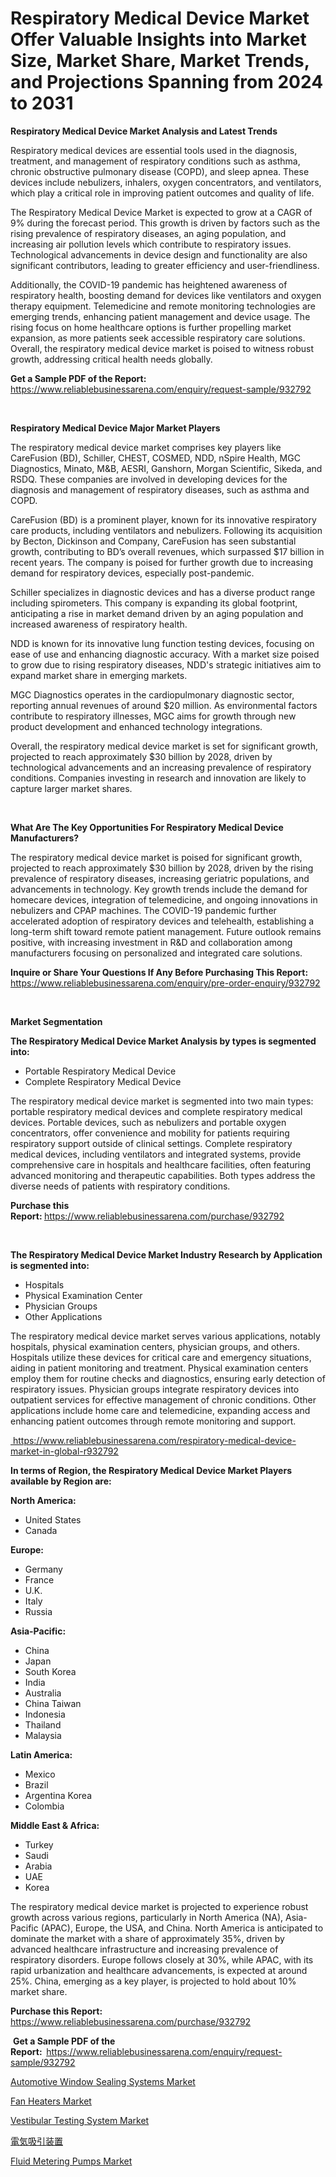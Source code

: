 <p><h1>Respiratory Medical Device Market Offer Valuable Insights into Market Size, Market Share, Market Trends, and Projections Spanning from 2024 to 2031</h1></p><p><strong>Respiratory Medical Device Market Analysis and Latest Trends</strong></p>
<p><p>Respiratory medical devices are essential tools used in the diagnosis, treatment, and management of respiratory conditions such as asthma, chronic obstructive pulmonary disease (COPD), and sleep apnea. These devices include nebulizers, inhalers, oxygen concentrators, and ventilators, which play a critical role in improving patient outcomes and quality of life.</p><p>The Respiratory Medical Device Market is expected to grow at a CAGR of 9% during the forecast period. This growth is driven by factors such as the rising prevalence of respiratory diseases, an aging population, and increasing air pollution levels which contribute to respiratory issues. Technological advancements in device design and functionality are also significant contributors, leading to greater efficiency and user-friendliness.</p><p>Additionally, the COVID-19 pandemic has heightened awareness of respiratory health, boosting demand for devices like ventilators and oxygen therapy equipment. Telemedicine and remote monitoring technologies are emerging trends, enhancing patient management and device usage. The rising focus on home healthcare options is further propelling market expansion, as more patients seek accessible respiratory care solutions. Overall, the respiratory medical device market is poised to witness robust growth, addressing critical health needs globally.</p></p>
<p><strong>Get a Sample PDF of the Report:&nbsp;</strong> <a href="https://www.reliablebusinessarena.com/enquiry/request-sample/932792">https://www.reliablebusinessarena.com/enquiry/request-sample/932792</a></p>
<p>&nbsp;</p>
<p><strong>Respiratory Medical Device Major Market Players</strong></p>
<p><p>The respiratory medical device market comprises key players like CareFusion (BD), Schiller, CHEST, COSMED, NDD, nSpire Health, MGC Diagnostics, Minato, M&B, AESRI, Ganshorn, Morgan Scientific, Sikeda, and RSDQ. These companies are involved in developing devices for the diagnosis and management of respiratory diseases, such as asthma and COPD.</p><p>CareFusion (BD) is a prominent player, known for its innovative respiratory care products, including ventilators and nebulizers. Following its acquisition by Becton, Dickinson and Company, CareFusion has seen substantial growth, contributing to BD’s overall revenues, which surpassed $17 billion in recent years. The company is poised for further growth due to increasing demand for respiratory devices, especially post-pandemic.</p><p>Schiller specializes in diagnostic devices and has a diverse product range including spirometers. This company is expanding its global footprint, anticipating a rise in market demand driven by an aging population and increased awareness of respiratory health.</p><p>NDD is known for its innovative lung function testing devices, focusing on ease of use and enhancing diagnostic accuracy. With a market size poised to grow due to rising respiratory diseases, NDD's strategic initiatives aim to expand market share in emerging markets.</p><p>MGC Diagnostics operates in the cardiopulmonary diagnostic sector, reporting annual revenues of around $20 million. As environmental factors contribute to respiratory illnesses, MGC aims for growth through new product development and enhanced technology integrations.</p><p>Overall, the respiratory medical device market is set for significant growth, projected to reach approximately $30 billion by 2028, driven by technological advancements and an increasing prevalence of respiratory conditions. Companies investing in research and innovation are likely to capture larger market shares.</p></p>
<p>&nbsp;</p>
<p><strong>What Are The Key Opportunities For Respiratory Medical Device Manufacturers?</strong></p>
<p><p>The respiratory medical device market is poised for significant growth, projected to reach approximately $30 billion by 2028, driven by the rising prevalence of respiratory diseases, increasing geriatric populations, and advancements in technology. Key growth trends include the demand for homecare devices, integration of telemedicine, and ongoing innovations in nebulizers and CPAP machines. The COVID-19 pandemic further accelerated adoption of respiratory devices and telehealth, establishing a long-term shift toward remote patient management. Future outlook remains positive, with increasing investment in R&D and collaboration among manufacturers focusing on personalized and integrated care solutions.</p></p>
<p><strong>Inquire or Share Your Questions If Any Before Purchasing This Report:</strong> <a href="https://www.reliablebusinessarena.com/enquiry/pre-order-enquiry/932792">https://www.reliablebusinessarena.com/enquiry/pre-order-enquiry/932792</a></p>
<p>&nbsp;</p>
<p><strong>Market Segmentation</strong></p>
<p><strong>The Respiratory Medical Device Market Analysis by types is segmented into:</strong></p>
<p><ul><li>Portable Respiratory Medical Device</li><li>Complete Respiratory Medical Device</li></ul></p>
<p><p>The respiratory medical device market is segmented into two main types: portable respiratory medical devices and complete respiratory medical devices. Portable devices, such as nebulizers and portable oxygen concentrators, offer convenience and mobility for patients requiring respiratory support outside of clinical settings. Complete respiratory medical devices, including ventilators and integrated systems, provide comprehensive care in hospitals and healthcare facilities, often featuring advanced monitoring and therapeutic capabilities. Both types address the diverse needs of patients with respiratory conditions.</p></p>
<p><strong>Purchase this Report:&nbsp;</strong><a href="https://www.reliablebusinessarena.com/purchase/932792">https://www.reliablebusinessarena.com/purchase/932792</a></p>
<p>&nbsp;</p>
<p><strong>The Respiratory Medical Device Market Industry Research by Application is segmented into:</strong></p>
<p><ul><li>Hospitals</li><li>Physical Examination Center</li><li>Physician Groups</li><li>Other Applications</li></ul></p>
<p><p>The respiratory medical device market serves various applications, notably hospitals, physical examination centers, physician groups, and others. Hospitals utilize these devices for critical care and emergency situations, aiding in patient monitoring and treatment. Physical examination centers employ them for routine checks and diagnostics, ensuring early detection of respiratory issues. Physician groups integrate respiratory devices into outpatient services for effective management of chronic conditions. Other applications include home care and telemedicine, expanding access and enhancing patient outcomes through remote monitoring and support.</p></p>
<p><a href="https://www.reliablebusinessarena.com/respiratory-medical-device-market-in-global-r932792">&nbsp;https://www.reliablebusinessarena.com/respiratory-medical-device-market-in-global-r932792</a></p>
<p><strong>In terms of Region, the Respiratory Medical Device Market Players available by Region are:</strong></p>
<p>
    <p> <strong> North America: </strong>
        <ul>
            <li>United States</li>
            <li>Canada</li>
        </ul>
        </p> 
    <p> <strong> Europe: </strong>
        <ul>
            <li>Germany</li>
            <li>France</li>
            <li>U.K.</li>
            <li>Italy</li>
            <li>Russia</li>
        </ul>
        </p> 
    <p> <strong> Asia-Pacific: </strong>
        <ul>
            <li>China</li>
            <li>Japan</li>
            <li>South Korea</li>
            <li>India</li>
            <li>Australia</li>
            <li>China Taiwan</li>
            <li>Indonesia</li>
            <li>Thailand</li>
            <li>Malaysia</li>
        </ul>
        </p> 
    <p> <strong> Latin America: </strong>
        <ul>
            <li>Mexico</li>
            <li>Brazil</li>
            <li>Argentina Korea</li>
            <li>Colombia</li>
        </ul>
        </p> 
    <p> <strong> Middle East & Africa: </strong>
        <ul>
            <li>Turkey</li>
            <li>Saudi</li>
            <li>Arabia</li>
            <li>UAE</li>
            <li>Korea</li>
        </ul>
    </p>
    </p>
<p><p>The respiratory medical device market is projected to experience robust growth across various regions, particularly in North America (NA), Asia-Pacific (APAC), Europe, the USA, and China. North America is anticipated to dominate the market with a share of approximately 35%, driven by advanced healthcare infrastructure and increasing prevalence of respiratory disorders. Europe follows closely at 30%, while APAC, with its rapid urbanization and healthcare advancements, is expected at around 25%. China, emerging as a key player, is projected to hold about 10% market share.</p></p>
<p><strong>Purchase this Report: </strong><a href="https://www.reliablebusinessarena.com/purchase/932792">https://www.reliablebusinessarena.com/purchase/932792</a></p>
<p>&nbsp;<strong>Get a Sample PDF of the Report:&nbsp;&nbsp;</strong><a href="https://www.reliablebusinessarena.com/enquiry/request-sample/932792">https://www.reliablebusinessarena.com/enquiry/request-sample/932792</a></p>
<p><strong></strong></p>
<p><p><a href="https://issuu.com/reportprime-2/docs/automotive-window-sealing-systems-m_90992694f32004">Automotive Window Sealing Systems Market</a></p><p><a href="https://medium.com/@nancyalvarado586/the-fan-heaters-industry-analysis-report-offers-a-comprehensive-and-current-examination-of-the-c69f23f28534">Fan Heaters Market</a></p><p><a href="https://www.linkedin.com/pulse/future-trajectory-vestibular-testing-system-market-emerging-ryh6e?trackingId=rOzBSc%2BNRdarYnQrJsPOyg%3D%3D">Vestibular Testing System Market</a></p><p><a href="https://medium.com/@lillianamurazik2023/electric-suction-apparatus-market-%E3%81%AE%E3%82%B0%E3%83%AD%E3%83%BC%E3%83%90%E3%83%AB%E5%B8%82%E5%A0%B4%E6%A6%82%E8%A6%81%E3%81%AF-%E4%B8%96%E7%95%8C%E3%81%8A%E3%82%88%E3%81%B3%E4%B8%BB%E8%A6%81%E5%B8%82%E5%A0%B4%E3%81%AB%E3%81%8A%E3%81%91%E3%82%8B%E6%A5%AD%E7%95%8C%E3%81%AB%E5%BD%B1%E9%9F%BF%E3%82%92%E4%B8%8E%E3%81%88%E3%82%8B%E4%B8%BB%E8%A6%81%E3%81%AA%E3%83%88%E3%83%AC%E3%83%B3%E3%83%89%E3%81%AB%E3%81%A4%E3%81%84%E3%81%A6-%E7%8B%AC%E8%87%AA%E3%81%AE%E8%A6%96%E7%82%B9%E3%82%92%E6%8F%90%E4%BE%9B%E3%81%97%E3%81%BE%E3%81%99-5afb36870ac5">電気吸引装置</a></p><p><a href="https://www.linkedin.com/pulse/global-fluid-metering-pumps-market-size-expected-experience-4knne?trackingId=%2FqIjirR8QAu8fVqyrJN3jA%3D%3D">Fluid Metering Pumps Market</a></p></p>